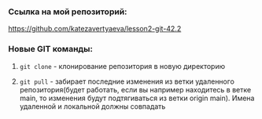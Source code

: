 ### Ссылка на мой репозиторий:
https://github.com/katezavertyaeva/lesson2-git-42.2

### Новые GIT команды:

1. `git clone` - клонирование репозитория в новую директорию

2. `git pull` - забирает последние изменения из ветки удаленного репозитория(будет работать, если вы например находитесь в ветке main, то изменения будут подтягиваться из ветки origin main). Имена удаленной и локальной должны совпадать
